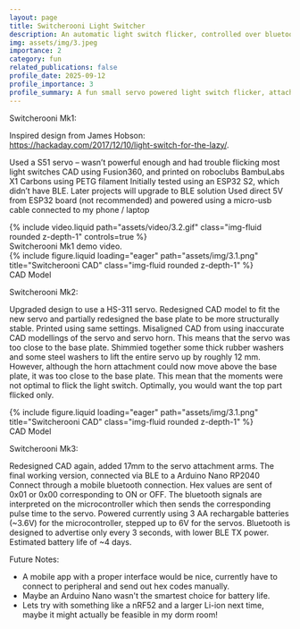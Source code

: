 ```yaml
---
layout: page
title: Switcherooni Light Switcher
description: An automatic light switch flicker, controlled over bluetooth
img: assets/img/3.jpeg
importance: 2
category: fun
related_publications: false
profile_date: 2025-09-12
profile_importance: 3
profile_summary: A fun small servo powered light switch flicker, attached onto a light switch plate using the existing screws.
---
```


Switcherooni Mk1:

Inspired design from James Hobson: https://hackaday.com/2017/12/10/light-switch-for-the-lazy/.

Used a S51 servo – wasn’t powerful enough and had trouble flicking most light switches
CAD using Fusion360, and printed on roboclubs BambuLabs X1 Carbons using PETG filament
Initially tested using an ESP32 S2, which didn’t have BLE. Later projects will upgrade to BLE solution
Used direct 5V from ESP32 board (not recommended) and powered using a micro-usb cable connected to my phone / laptop


<div class="row">
    <div class="col-sm mt-3 mt-md-0">
        {% include video.liquid path="assets/video/3.2.gif" class="img-fluid rounded z-depth-1" controls=true %}
    </div>
</div>
<div class="caption">
    Switcherooni Mk1 demo video.
</div>


<div class="row">
    <div class="col-sm mt-3 mt-md-0">
        {% include figure.liquid loading="eager" path="assets/img/3.1.png" title="Switcherooni CAD" class="img-fluid rounded z-depth-1" %}
    </div>
</div>
<div class="caption">
    CAD Model
</div>


Switcherooni Mk2:

Upgraded design to use a HS-311 servo. Redesigned CAD model to fit the new servo and partially redesigned the base plate to be more structurally stable. Printed using same settings.
Misaligned CAD from using inaccurate CAD modellings of the servo and servo horn. This means that the servo was too close to the base plate. Shimmied together some thick rubber washers and some steel washers to lift the entire servo up by roughly 12 mm. However, although the horn attachment could now move above the base plate, it was too close to the base plate. This mean that the moments were not optimal to flick the light switch. Optimally, you would want the top part flicked only. 


<div class="row">
    <div class="col-sm mt-3 mt-md-0">
        {% include figure.liquid loading="eager" path="assets/img/3.1.png" title="Switcherooni CAD" class="img-fluid rounded z-depth-1" %}
    </div>
</div>
<div class="caption">
    CAD Model
</div>

Switcherooni Mk3:

Redesigned CAD again, added 17mm to the servo attachment arms. The final working version, connected via BLE to a Arduino Nano RP2040 Connect through a mobile bluetooth connection. Hex values are sent of 0x01 or 0x00 corresponding to ON or OFF. The bluetooth signals are interpreted on the microcontroller which then sends the corresponding pulse time to the servo. Powered currently using 3 AA rechargable batteries (~3.6V) for the microcontroller, stepped up to 6V for the servos. Bluetooth is designed to advertise only every 3 seconds, with lower BLE TX power. Estimated battery life of ~4 days.

Future Notes:

- A mobile app with a proper interface would be nice, currently have to connect to peripheral and send out hex codes manually. 
- Maybe an Arduino Nano wasn't the smartest choice for battery life. 
- Lets try with something like a nRF52 and a larger Li-ion next time, maybe it might actually be feasible in my dorm room!

